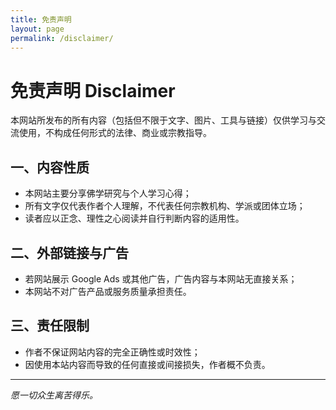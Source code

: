 ```yaml
---
title: 免责声明
layout: page
permalink: /disclaimer/
---
```


# 免责声明 Disclaimer

本网站所发布的所有内容（包括但不限于文字、图片、工具与链接）仅供学习与交流使用，不构成任何形式的法律、商业或宗教指导。

## 一、内容性质
- 本网站主要分享佛学研究与个人学习心得；
- 所有文字仅代表作者个人理解，不代表任何宗教机构、学派或团体立场；
- 读者应以正念、理性之心阅读并自行判断内容的适用性。

## 二、外部链接与广告
- 若网站展示 Google Ads 或其他广告，广告内容与本网站无直接关系；
- 本网站不对广告产品或服务质量承担责任。

## 三、责任限制
- 作者不保证网站内容的完全正确性或时效性；
- 因使用本站内容而导致的任何直接或间接损失，作者概不负责。

---

*愿一切众生离苦得乐。*
